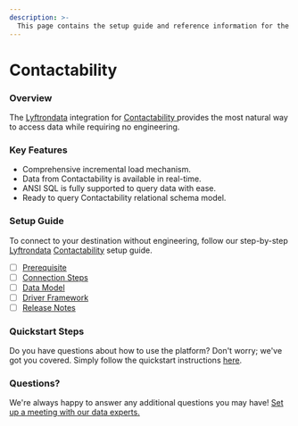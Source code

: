 ```yaml
---
description: >-
  This page contains the setup guide and reference information for the Contactability source connector.
---
```


# Contactability

### Overview

The [Lyftrondata](https://www.lyftrondata.com/) integration for [Contactability](https://www.lyftrondata.com/integration/contactability/)[ ](https://www.lyftrondata.com/integration/contactability/)provides the most natural way to access data while requiring no engineering.

### Key Features

* Comprehensive incremental load mechanism.
* Data from Contactability is available in real-time.&#x20;
* ANSI SQL is fully supported to query data with ease.
* Ready to query Contactability relational schema model.

### Setup Guide

To connect to your destination without engineering, follow our step-by-step [Lyftrondata](https://www.lyftrondata.com/)  [Contactability](https://www.lyftrondata.com/integration/contactability/) setup guide.

* [ ] [Prerequisite](../../marketing-analytics/contactability/prerequisite.md)
* [ ] [Connection Steps](../../marketing-analytics/contactability/connection-steps.md)
* [ ] [Data Model](../../marketing-analytics/contactability/data-model/)
* [ ] [Driver Framework](../../marketing-analytics/contactability/driver-framework/)
* [ ] [Release Notes](../../marketing-analytics/contactability/release-notes.md)

### Quickstart Steps

Do you have questions about how to use the platform? Don't worry; we've got you covered. Simply follow the quickstart instructions [here](../../../quickstart-steps.md).

### Questions? <a href="#questions" id="questions"></a>

We're always happy to answer any additional questions you may have! [Set up a meeting with our data experts.](https://www.lyftrondata.com/book-a-meeting/)


